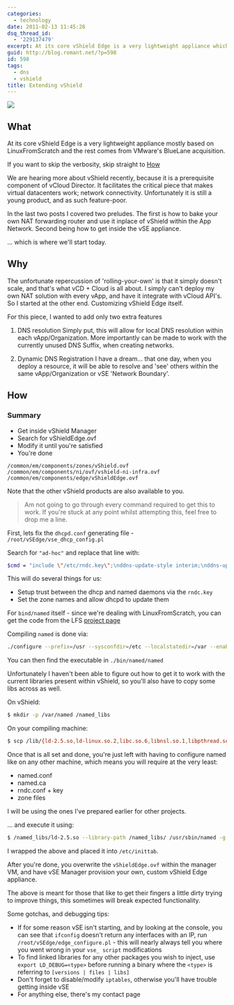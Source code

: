 ```yaml
---
categories:
  - technology
date: 2011-02-13 11:45:28
dsq_thread_id:
  - '229137479'
excerpt: At its core vShield Edge is a very lightweight appliance which underpins the network scalability within vCloud Director. Here I will show you how to extend its feature-set.
guid: http://blog.romant.net/?p=598
id: 598
tags:
  - dns
  - vshield
title: Extending vShield
---
```


![](/images/2011/02/stickman_puzzle.jpg)

## What

At its core vShield Edge is a very lightweight appliance mostly based on LinuxFromScratch and the rest comes from VMware's BlueLane acquisition.

If you want to skip the verbosity, skip straight to [How](#how)

We are hearing more about vShield recently, because it is a prerequisite component of vCloud Director. It facilitates the critical piece that makes virtual datacenters work; network connectivity. Unfortunately it is still a young product, and as such feature-poor.

In the last two posts I covered two preludes. The first is how to bake your own NAT forwarding router and use it inplace of vShield within the App Network. Second being how to get inside the vSE appliance.

… which is where we'll start today.

## Why

The unfortunate repercussion of 'rolling-your-own' is that it simply doesn't scale, and that's what vCD + Cloud is all about. I simply can't deploy my own NAT solution with every vApp, and have it integrate with vCloud API's. So I started at the other end. Customizing vShield Edge itself.

For this piece, I wanted to add only two extra features

  1. DNS resolution
Simply put, this will allow for local DNS resolution within each vApp/Organization. More importantly can be made to work with the currently unused DNS Suffix, when creating networks.

  1. Dynamic DNS Registration
I have a dream… that one day, when you deploy a resource, it will be able to resolve and 'see' others within the same vApp/Organization or vSE 'Network Boundary'.</ol> 

## How

### Summary

- Get inside vShield Manager
- Search for vShieldEdge.ovf
- Modify it until you're satisfied
- You're done

```
/common/em/components/zones/vShield.ovf
/common/em/components/ni/ovf/vshield-ni-infra.ovf
/common/em/components/edge/vShieldEdge.ovf
```
  
Note that the other vShield products are also available to you.

> Am not going to go through every command required to get this to work. If you're stuck at any point whilst attempting this, feel free to drop me a line.

First, lets fix the `dhcpd.conf` generating file - `/root/vSEdge/vse_dhcp_config.pl`

Search for `"ad-hoc"` and replace that line with:

```sh
$cmd = "include \"/etc/rndc.key\";\nddns-update-style interim;\nddns-updates on;\nddns-domainname \"wcm.lab\";\nddns-rev-domainname \"in-addr.arpa\";\n";
```

This will do several things for us:

  * Setup trust between the dhcp and named daemons via the `rndc.key`
  * Set the zone names and allow dhcpd to update them

For `bind/named` itself - since we're dealing with LinuxFromScratch, you can get the code from the LFS [project page](http://www.linuxfromscratch.org/blfs/view/6.3/server/bind.html)

Compiling `named` is done via:

```sh
./configure --prefix=/usr --sysconfdir=/etc --localstatedir=/var --enable-threads --with-libtool --disable-shared && make
```

You can then find the executable in `./bin/named/named`

Unfortunately I haven't been able to figure out how to get it to work with the current libraries present within vShield, so you'll also have to copy some libs across as well.

On vShield:

```sh
$ mkdir -p /var/named /named_libs
```

On your compiling machine:

```sh
$ scp /lib/{ld-2.5.so,ld-linux.so.2,libc.so.6,libnsl.so.1,libpthread.so.0} root@vse:/named_libraries
```

Once that is all set and done, you're just left with having to configure named like on any other machine, which means you will require at the very least:

  * named.conf
  * named.ca
  * rndc.conf + key
  * zone files

I will be using the ones I've prepared earlier for other projects.

… and execute it using:

```sh
$ /named_libs/ld-2.5.so --library-path /named_libs/ /usr/sbin/named -g -c /etc/named.conf
```

I wrapped the above and placed it into `/etc/inittab`.

After you're done, you overwrite the `vShieldEdge.ovf` within the manager VM, and have vSE Manager provision your own, custom vShield Edge appliance.

The above is meant for those that like to get their fingers a little dirty trying to improve things, this sometimes will break expected functionality.

Some gotchas, and debugging tips:

  * If for some reason vSE isn't starting, and by looking at the console, you can see that `ifconfig` doesn't return any interfaces with an IP, run `/root/vSEdge/edge_configure.pl` - this will nearly always tell you where you went wrong in your `vse_ script` modifications
  * To find linked libraries for any other packages you wish to inject, use `export LD_DEBUG=<type>` before running a binary where the `<type>` is referring to `[versions | files | libs]`
  * Don't forget to disable/modify `iptables`, otherwise you'll have trouble getting inside vSE
  * For anything else, there's my contact page